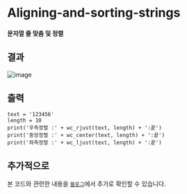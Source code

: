 # Aligning-and-sorting-strings
#### 문자열 줄 맞춤 및 정렬

## 결과
![image](https://user-images.githubusercontent.com/101696330/216259894-a4a00eed-3679-4498-8d28-9282a1df1464.png)

## 출력
~~~
text = '123456'
length = 10
print('우측정렬 :' + wc_rjust(text, length) + ':끝')
print('중앙정렬 :' + wc_center(text, length) + ':끝')
print('좌측정렬 :' + wc_ljust(text, length) + ':끝')
~~~
## 추가적으로
본 코드와 관련한 내용을 [`블로그`](https://blog.naver.com/jc603/223003160580)에서 추가로 확인할 수 있습니다.
